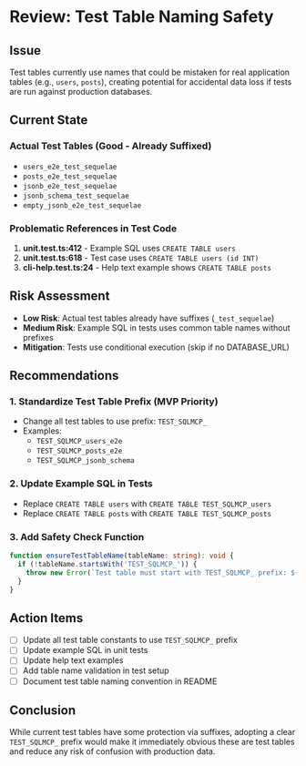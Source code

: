 # Review: Test Table Naming Safety

## Issue
Test tables currently use names that could be mistaken for real application tables (e.g., `users`, `posts`), creating potential for accidental data loss if tests are run against production databases.

## Current State

### Actual Test Tables (Good - Already Suffixed)
- `users_e2e_test_sequelae`
- `posts_e2e_test_sequelae` 
- `jsonb_e2e_test_sequelae`
- `jsonb_schema_test_sequelae`
- `empty_jsonb_e2e_test_sequelae`

### Problematic References in Test Code
1. **unit.test.ts:412** - Example SQL uses `CREATE TABLE users`
2. **unit.test.ts:618** - Test case uses `CREATE TABLE users (id INT)`
3. **cli-help.test.ts:24** - Help text example shows `CREATE TABLE posts`

## Risk Assessment
- **Low Risk**: Actual test tables already have suffixes (`_test_sequelae`)
- **Medium Risk**: Example SQL in tests uses common table names without prefixes
- **Mitigation**: Tests use conditional execution (skip if no DATABASE_URL)

## Recommendations

### 1. Standardize Test Table Prefix (MVP Priority)
- Change all test tables to use prefix: `TEST_SQLMCP_`
- Examples:
  - `TEST_SQLMCP_users_e2e`
  - `TEST_SQLMCP_posts_e2e`
  - `TEST_SQLMCP_jsonb_schema`

### 2. Update Example SQL in Tests
- Replace `CREATE TABLE users` with `CREATE TABLE TEST_SQLMCP_users`
- Replace `CREATE TABLE posts` with `CREATE TABLE TEST_SQLMCP_posts`

### 3. Add Safety Check Function
```typescript
function ensureTestTableName(tableName: string): void {
  if (!tableName.startsWith('TEST_SQLMCP_')) {
    throw new Error(`Test table must start with TEST_SQLMCP_ prefix: ${tableName}`);
  }
}
```

## Action Items
- [ ] Update all test table constants to use `TEST_SQLMCP_` prefix
- [ ] Update example SQL in unit tests
- [ ] Update help text examples
- [ ] Add table name validation in test setup
- [ ] Document test table naming convention in README

## Conclusion
While current test tables have some protection via suffixes, adopting a clear `TEST_SQLMCP_` prefix would make it immediately obvious these are test tables and reduce any risk of confusion with production data.